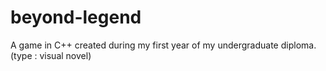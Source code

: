 # beyond-legend
A game in C++ created during my first year of my undergraduate diploma.(type : visual novel)

